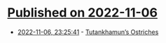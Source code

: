 # [Published on 2022-11-06](index.md)

* [2022-11-06, 23:25:41](https://news.ycombinator.com/item?id=33498741) - [Tutankhamun’s Ostriches](https://www.historytoday.com/archive/natural-histories/tutankhamuns-ostriches)
